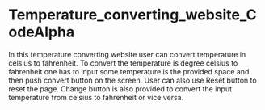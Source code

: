 # Temperature_converting_website_CodeAlpha
In this temperature converting website user can convert temperature in celsius to fahrenheit. To convert the temperature is degree celsius to fahrenheit one has to input some temperature is the provided space and then push convert button on the screen. User can also use Reset button to reset the page. Change button is also provided to convert the input temperature from celsius to fahrenheit or vice versa.
